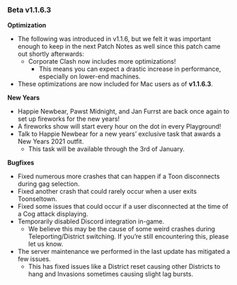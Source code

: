 ### Beta v1.1.6.3

**Optimization**
- The following was introduced in v1.1.6, but we felt it was important enough to keep in the next Patch Notes as well since this patch came out shortly afterwards:
  - Corporate Clash now includes more optimizations!
    - This means you can expect a drastic increase in performance, especially on lower-end machines.
- These optimizations are now included for Mac users as of **v1.1.6.3**.

**New Years**
- Happie Newbear, Pawst Midnight, and Jan Furrst are back once again to set up fireworks for the new years!
- A fireworks show will start every hour on the dot in every Playground!
- Talk to Happie Newbear for a new years’ exclusive task that awards a New Years 2021 outfit.
  - This task will be available through the 3rd of January.

**Bugfixes**
- Fixed numerous more crashes that can happen if a Toon disconnects during gag selection.
- Fixed another crash that could rarely occur when a user exits Toonseltown.
- Fixed some issues that could occur if a user disconnected at the time of a Cog attack displaying.
- Temporarily disabled Discord integration in-game.
  - We believe this may be the cause of some weird crashes during Teleporting/District switching. If you’re still encountering this, please let us know.
- The server maintenance we performed in the last update has mitigated a few issues.
  - This has fixed issues like a District reset causing other Districts to hang and Invasions sometimes causing slight lag bursts.